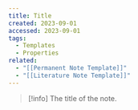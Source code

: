 ```yaml
---
title: Title
created: 2023-09-01
accessed: 2023-09-01
tags:
  - Templates
  - Properties
related:
  - "[[Permanent Note Template]]"
  - "[[Literature Note Template]]"
---
```

>[!info]
>The title of the note.